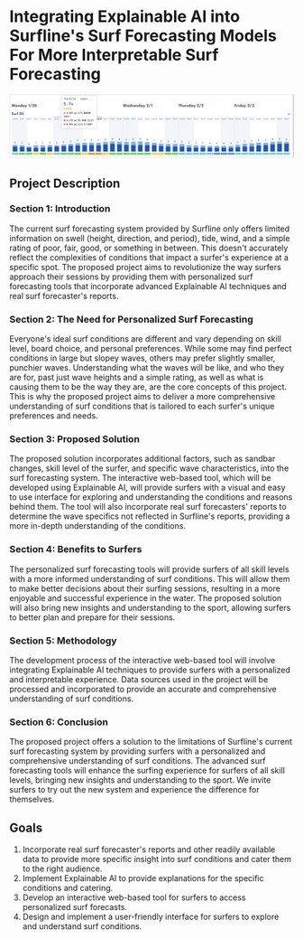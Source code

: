 # Integrating Explainable AI into Surfline's Surf Forecasting Models For More Interpretable Surf Forecasting

<center>
  <img src="image.png">
</center>

## Project Description

### Section 1: Introduction

The current surf forecasting system provided by Surfline only offers limited information on swell (height, direction, and period), tide, wind, and a simple rating of poor, fair, good, or something in between. This doesn't accurately reflect the complexities of conditions that impact a surfer's experience at a specific spot. The proposed project aims to revolutionize the way surfers approach their sessions by providing them with personalized surf forecasting tools that incorporate advanced Explainable AI techniques and real surf forecaster's reports.

### Section 2: The Need for Personalized Surf Forecasting

Everyone's ideal surf conditions are different and vary depending on skill level, board choice, and personal preferences. While some may find perfect conditions in large but slopey waves, others may prefer slightly smaller, punchier waves. Understanding what the waves will be like, and who they are for, past just wave heights and a simple rating, as well as what is causing them to be the way they are, are the core concepts of this project. This is why the proposed project aims to deliver a more comprehensive understanding of surf conditions that is tailored to each surfer's unique preferences and needs.

### Section 3: Proposed Solution

The proposed solution incorporates additional factors, such as sandbar changes, skill level of the surfer, and specific wave characteristics, into the surf forecasting system. The interactive web-based tool, which will be developed using Explainable AI, will provide surfers with a visual and easy to use interface for exploring and understanding the conditions and reasons behind them. The tool will also incorporate real surf forecasters' reports to determine the wave specifics not reflected in Surfline's reports, providing a more in-depth understanding of the conditions.

### Section 4: Benefits to Surfers

The personalized surf forecasting tools will provide surfers of all skill levels with a more informed understanding of surf conditions. This will allow them to make better decisions about their surfing sessions, resulting in a more enjoyable and successful experience in the water. The proposed solution will also bring new insights and understanding to the sport, allowing surfers to better plan and prepare for their sessions.

### Section 5: Methodology

The development process of the interactive web-based tool will involve integrating Explainable AI techniques to provide surfers with a personalized and interpretable experience. Data sources used in the project will be processed and incorporated to provide an accurate and comprehensive understanding of surf conditions.

### Section 6: Conclusion

The proposed project offers a solution to the limitations of Surfline's current surf forecasting system by providing surfers with a personalized and comprehensive understanding of surf conditions. The advanced surf forecasting tools will enhance the surfing experience for surfers of all skill levels, bringing new insights and understanding to the sport. We invite surfers to try out the new system and experience the difference for themselves.

## Goals
1. Incorporate real surf forecaster's reports and other readily available data to provide more specific insight into surf conditions and cater them to the right audience.
2. Implement Explainable AI to provide explanations for the specific conditions and catering.
3. Develop an interactive web-based tool for surfers to access personalized surf forecasts.
4. Design and implement a user-friendly interface for surfers to explore and understand surf conditions.

